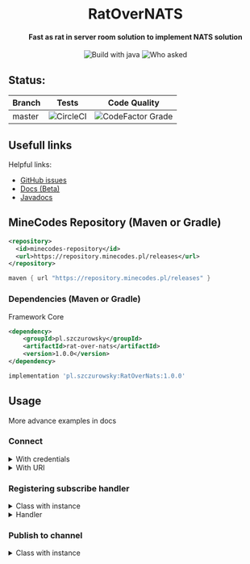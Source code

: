 <div align="center">
<h1>RatOverNATS</h1>
<h4>Fast as rat in server room solution to implement NATS solution</h4>
<img src="https://forthebadge.com/images/badges/made-with-java.svg" alt="Build with java">
<img src="https://forthebadge.com/images/badges/you-didnt-ask-for-this.svg" alt="Who asked">
</div>

## Status:

| Branch  | Tests                                                                                             | Code Quality |
|--------|---------------------------------------------------------------------------------------------------|--------------|
| master  | ![CircleCI](https://img.shields.io/circleci/build/github/Szczurowsky/RatOverNATS/master?style=for-the-badge) | ![CodeFactor Grade](https://img.shields.io/codefactor/grade/github/Szczurowsky/RatOverNATS/master?style=for-the-badge) |

## Usefull links
Helpful links:
- [GitHub issues](https://github.com/Szczurowsky/RatOverNATS/issues)
- [Docs (Beta)](https://docs.szczurowsky.pl/v/ratovernats-wiki/)
- [Javadocs](https://szczurowsky.github.io/RatOverNATS/)

## MineCodes Repository (Maven or Gradle) ️
```xml
<repository>
  <id>minecodes-repository</id>
  <url>https://repository.minecodes.pl/releases</url>
</repository>
```
```groovy
maven { url "https://repository.minecodes.pl/releases" }
```

### Dependencies (Maven or Gradle)
Framework Core
```xml
<dependency>
    <groupId>pl.szczurowsky</groupId>
    <artifactId>rat-over-nats</artifactId>
    <version>1.0.0</version>
</dependency>
```
```groovy
implementation 'pl.szczurowsky:RatOverNats:1.0.0'
```

## Usage
More advance examples in docs

### Connect

<details>
<summary>With credentials</summary>

```java
public class Example {
    
    public Example() {
        RatOverNats ratOverNats = new RatOverNatsBuilder()
                .options(
                        new Options.Builder()
                                .server("nats://localhost:4222")
                                .userInfo("login", "password")
                                .build()
                )
                .build();
    }
    
}

```

</details>

<details>
<summary>With URI</summary>

```java
public class Example {

    public Example() {
        RatOverNats ratOverNats = new RatOverNatsBuilder()
                .uri("nats://localhost:4222")
                .build();
    }
    
}

```

</details>

### Registering subscribe handler

<details>
<summary>Class with instance</summary>

```java
public class Example {

    public Example() {
        RatOverNats ratOverNats = new RatOverNatsBuilder()
                .options(
                        new Options.Builder()
                                .server("nats://localhost:4222")
                                .userInfo("login", "password")
                                .build()
                )
                .registerHandler(new TestMessageHandler())
                .build();
    }
    
}

```

</details>

<details>
<summary>Handler</summary>

```java
public class TestMessageHandler extends RatMessageHandler<String> {

    protected TestMessageHandler() {
        super(1, "test");
    }

    @Override
    protected void onReceive(String s, Message message) {
        System.out.println(s);
    }
}

```

</details>

### Publish to channel

<details>
<summary>Class with instance</summary>

```java
public class Example {

    public Example() {
        RatOverNats ratOverNats = new RatOverNatsBuilder()
                .options(
                        new Options.Builder()
                                .server("nats://localhost:4222")
                                .userInfo("login", "password")
                                .build()
                )
                .registerHandler(new TestMessageHandler())
                .build();
        ratOverNats.publish("test", new Packet<>("test").setPacketId(1));
    }
    
}

```

</details>